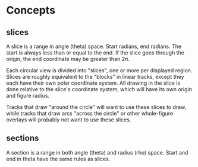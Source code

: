 # Concepts

## slices

A slice is a range in angle (theta) space. Start radians, end radians. The start
is always less than or equal to the end. If the slice goes through the origin,
the end coordinate may be greater than 2π.

Each circular view is divided into "slices", one or more per displayed region.
Slices are roughly equivalent to the "blocks" in linear tracks, except they each
have their own polar coordinate system. All drawing in the slice is done
relative to the slice's coordinate system, which will have its own origin and
figure radius.

Tracks that draw "around the circle" will want to use these slices to draw,
while tracks that draw arcs "across the circle" or other whole-figure overlays
will probably not want to use these slices.

## sections

A section is a range in both angle (theta) and radius (rho) space. Start and end
in theta have the same rules as slices.
